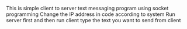 This is simple client to server text messaging program using socket programming
Change the IP address in code according to system
Run server first and then run client
type the text you want to send from client
